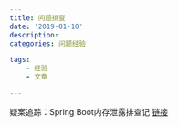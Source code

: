 ```yaml
---
title: 问题排查
date: '2019-01-10'
description:
categories: 问题经验

tags:
	- 经验
	- 文章

---
```


疑案追踪：Spring Boot内存泄露排查记 [链接](https://mp.weixin.qq.com/s?__biz=MjM5NjQ5MTI5OA==&mid=2651750037&idx=2&sn=847fb15d4413354355c33a46a7bccf55&chksm=bd12a7d88a652ecea5789073973abb9545e76a8972c843968a6efd1fb3a918ef07eed8abb37e&mpshare=1&scene=23&srcid=0104kCYs7TXmuu4eA6s5xPNA%23rd)

